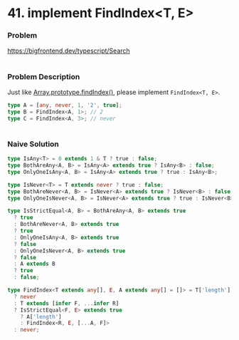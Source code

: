 # 41. implement FindIndex<T, E>

### Problem

https://bigfrontend.dev/typescript/Search

#

### Problem Description

Just like [Array.prototype.findIndex()](https://developer.mozilla.org/en-US/docs/Web/JavaScript/Reference/Global_Objects/Array/findIndex), please implement `FindIndex<T, E>`.

```ts
type A = [any, never, 1, '2', true];
type B = FindIndex<A, 1>; // 2
type C = FindIndex<A, 3>; // never
```

#

### Naive Solution

```ts
type IsAny<T> = 0 extends 1 & T ? true : false;
type BothAreAny<A, B> = IsAny<A> extends true ? IsAny<B> : false;
type OnlyOneIsAny<A, B> = IsAny<A> extends true ? true : IsAny<B>;

type IsNever<T> = T extends never ? true : false;
type BothAreNever<A, B> = IsNever<A> extends true ? IsNever<B> : false;
type OnlyOneIsNever<A, B> = IsNever<A> extends true ? true : IsNever<B>;

type IsStrictEqual<A, B> = BothAreAny<A, B> extends true
  ? true
  : BothAreNever<A, B> extends true
  ? true
  : OnlyOneIsAny<A, B> extends true
  ? false
  : OnlyOneIsNever<A, B> extends true
  ? false
  : A extends B
  ? true
  : false;

type FindIndex<T extends any[], E, A extends any[] = []> = T['length'] extends 0
  ? never
  : T extends [infer F, ...infer R]
  ? IsStrictEqual<F, E> extends true
    ? A['length']
    : FindIndex<R, E, [...A, F]>
  : never;
```
